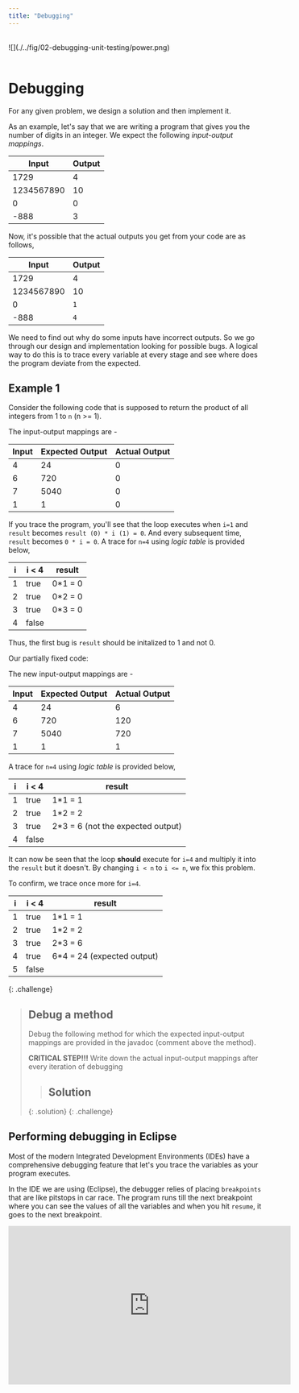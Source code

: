 ```yaml
---
title: "Debugging"
---
```


<div>&nbsp;</div>
![](./../fig/02-debugging-unit-testing/power.png)
<div>&nbsp;</div>

# Debugging

For any given problem, we design a solution and then implement it. 

As an example, let's say that we are writing a program that gives you the number of digits in an integer. We expect the following *input-output mappings*.


| Input      | Output |
|------------|--------|
| 1729       | 4      |
| 1234567890 | 10     |
| 0          | 0      |
| -888       | 3      |

Now, it's possible that the actual outputs you get from your code are as follows,

| Input      | Output |
|------------|--------|
| 1729       | 4      |
| 1234567890 | 10     |
| 0          | `1`      |
| -888       | `4`      |

We need to find out why do some inputs have incorrect outputs. So we go through our design and implementation looking for possible bugs. A logical way to do this is to trace every variable at every stage and see where does the program deviate from the expected.

## Example 1

Consider the following code that is supposed to return the product of all integers from 1 to `n` (n >= 1). 

<script src="https://gist.github.com/gaurav1780/71d8008cd4cc632dc6119b1594dcfe88.js"></script>

The input-output mappings are - 

| Input      | Expected Output | Actual Output |
|------------|--|---|
| 4       | 24 	| 0 |
| 6 		| 720 	| 0 |
| 7      	| 5040	| 0 |
| 1      	| 1 	| 0 |

If you trace the program, you'll see that the loop executes when `i=1` and `result` becomes `result (0) * i (1) = 0`. And every subsequent time, `result` becomes `0 * i = 0`. A trace for `n=4` using *logic table* is provided below,

| i | i < 4 | result |
|---|-------|--------|
| 1 |  true | 0\*1 = 0|
| 2 |  true | 0\*2 = 0|
| 3 |  true | 0\*3 = 0|
| 4 |  false | |

Thus, the first bug is `result` should be initalized to 1 and not 0.

Our partially fixed code:

<script src="https://gist.github.com/gaurav1780/526b68d197c7c3a705780af2fcef93c1.js"></script>

The new input-output mappings are - 

| Input      | Expected Output | Actual Output |
|------------|--|---|
| 4       | 24 	| 6 |
| 6 		| 720 	| 120 |
| 7      	| 5040	| 720 |
| 1      	| 1 	| 1 |

A trace for `n=4` using *logic table* is provided below,

| i | i < 4 | result |
|---|-------|--------|
| 1 |  true | 1\*1 = 1|
| 2 |  true | 1\*2 = 2|
| 3 |  true | 2\*3 = 6 (not the expected output)|
| 4 |  false | |

It can now be seen that the loop **should** execute for `i=4` and multiply it into the `result` but it doesn't. By changing `i < n` to `i <= n`, we fix this problem.

<script src="https://gist.github.com/gaurav1780/331fb94f328322b2fc4bd781ef22d18e.js"></script>

To confirm, we trace once more for `i=4`.

| i | i < 4 | result |
|---|-------|--------|
| 1 |  true | 1\*1 = 1|
| 2 |  true | 1\*2 = 2|
| 3 |  true | 2\*3 = 6| 
| 4 |  true | 6\*4 = 24 (expected output)|
| 5 |  false | |

{: .challenge}
> ## Debug a method
> Debug the following method for which the expected input-output mappings are provided in the javadoc (comment above the method).
> <script src="https://gist.github.com/gaurav1780/111f98632dbb6068d4056df295341cf3.js"></script>
> **CRITICAL STEP!!!** Write down the actual input-output mappings after every iteration of debugging
> > ## Solution
> > <script src="https://gist.github.com/gaurav1780/7556eea66978a974423447f544150841.js"></script>
> {: .solution}
{: .challenge}

## Performing debugging in Eclipse

Most of the modern Integrated Development Environments (IDEs) have a comprehensive debugging feature that let's you trace the variables as your program executes. 

In the IDE we are using (Eclipse), the debugger relies of placing `breakpoints` that are like pitstops in car race. The program runs till the next breakpoint where you can see the values of all the variables and when you hit `resume`, it goes to the next breakpoint.

<iframe width="560" height="315" src="https://www.youtube.com/embed/NQTQVYhmsL0" frameborder="0" allow="autoplay; encrypted-media" allowfullscreen></iframe>


